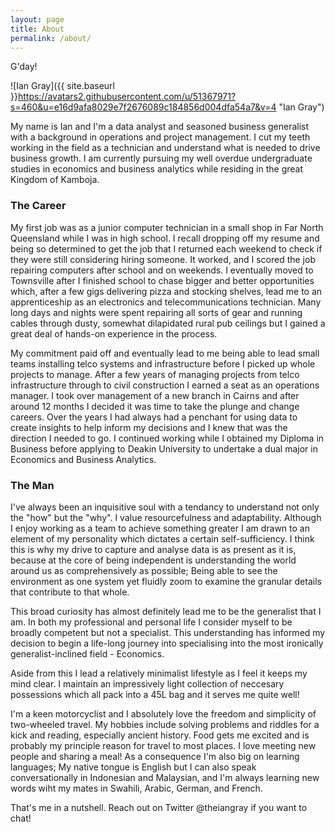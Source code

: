 ```yaml
---
layout: page
title: About
permalink: /about/
---
```


G'day!


![Ian Gray]({{ site.baseurl }}https://avatars2.githubusercontent.com/u/51367971?s=460&u=e16d9afa8029e7f2676089c184856d004dfa54a7&v=4 "Ian Gray")
 
My name is Ian and I'm a data analyst and seasoned business generalist with a background in operations and project management. I cut my teeth working in the field as a technician and understand what is needed to drive business growth. I am currently pursuing my well overdue undergraduate studies in economics and business analytics while residing in the great Kingdom of Kamboja.

### The Career ###
My first job was as a junior computer technician in a small shop in Far North Queensland while I was in high school. I recall dropping off my resume and being so determined to get the job that I returned each weekend to check if they were still considering hiring someone. It worked, and I scored the job repairing computers after school and on weekends. I eventually moved to Townsville after I finished school to chase bigger and better opportunities which, after a few gigs delivering pizza and stocking shelves, lead me to an apprenticeship as an electronics and telecommunications technician. Many long days and nights were spent repairing all sorts of gear and running cables through dusty, somewhat dilapidated rural pub ceilings but I gained a great deal of hands-on experience in the process. 

My commitment paid off and eventually lead to me being able to lead small teams installing telco systems and infrastructure before I picked up whole projects to manage. After a few years of managing projects from telco infrastructure through to civil construction I earned a seat as an operations manager. I took over management of a new branch in Cairns and after around 12 months I decided it was time to take the plunge and change careers. Over the years I had always had a penchant for using data to create insights to help inform my decisions and I knew that was the direction I needed to go. I continued working while I obtained my Diploma in Business before applying to Deakin University to undertake a dual major in Economics and Business Analytics.

### The Man ###
I've always been an inquisitive soul with a tendancy to understand not only the "how" but the "why". I value resourcefulness and adaptability. Although I enjoy working as a team to achieve something greater I am drawn to an element of my personality which dictates a certain self-sufficiency. I think this is why my drive to capture and analyse data is as present as it is, because at the core of being independent is understanding the world around us as comprehensively as possible; Being able to see the environment as one system yet fluidly zoom to examine the granular details that contribute to that whole. 

This broad curiosity has almost definitely lead me to be the generalist that I am. In both my professional and personal life I consider myself to be broadly competent but not a specialist. This understanding has informed my decision to begin a life-long journey into specialising into the most ironically generalist-inclined field - Economics. 

Aside from this I lead a relatively minimalist lifestyle as I feel it keeps my mind clear. I maintain an impressively light collection of neccesary possessions which all pack into a 45L bag and it serves me quite well!

I'm a keen motorcyclist and I absolutely love the freedom and simplicity of two-wheeled travel. My hobbies include solving problems and riddles for a kick and reading, especially ancient history. Food gets me excited and is probably my principle reason for travel to most places. I love meeting new people and sharing a meal! As a consequence I'm also big on learning languages; My native tongue is English but I can also speak conversationally in Indonesian and Malaysian, and I'm always learning new words wiht my mates in Swahili, Arabic, German, and French. 

That's me in a nutshell. Reach out on Twitter @theiangray if you want to chat!



